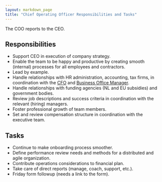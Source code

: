 ```yaml
---
layout: markdown_page
title: "Chief Operating Officer Responsibilities and Tasks"
---
```


The COO reports to the CEO.

## Responsibilities

* Support CEO in execution of company strategy.
* Enable the team to be happy and productive by creating smooth (internal) processes for all employees and contractors.
* Lead by example.
* Handle relationships with HR administration, accounting, tax firms, in 
coordination with the [CFO](https://about.gitlab.com/jobs/chief-financial-officer) 
and [Business Office Manager](https://about.gitlab.com/jobs/business-office-manager).
* Handle relationships with funding agencies (NL and EU subsidies) and government bodies.
* Review job descriptions and success criteria in coordination with the relevant (hiring) managers.
* Foster professional growth of team members.
* Set and review compensation structure in coordination with the executive team.

## Tasks
* Continue to make onboarding process smoother.
* Define performance review needs and methods for a distributed and agile organization.
* Contribute operations considerations to financial plan.
* Take care of direct reports (manage, coach, support, etc.).
* Friday form followup (needs a link to the form).